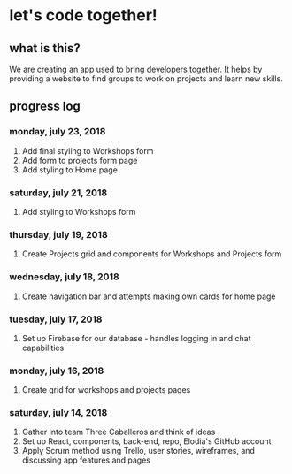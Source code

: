 # let's code together!

## what is this?

We are creating an app used to bring developers together. It helps by providing a website to find groups to work on projects and learn new skills.

## progress log

### monday, july 23, 2018

1. Add final styling to Workshops form
2. Add form to projects form page
3. Add styling to Home page

### saturday, july 21, 2018

1. Add styling to Workshops form

### thursday, july 19, 2018

1. Create Projects grid and components for Workshops and Projects form

### wednesday, july 18, 2018

1. Create navigation bar and attempts making own cards for home page

### tuesday, july 17, 2018

1. Set up Firebase for our database - handles logging in and chat capabilities

### monday, july 16, 2018

1. Create grid for workshops and projects pages

### saturday, july 14, 2018

1. Gather into team Three Caballeros and think of ideas
2. Set up React, components, back-end, repo, Elodia's GitHub account
3. Apply Scrum method using Trello, user stories, wireframes, and discussing app features and pages